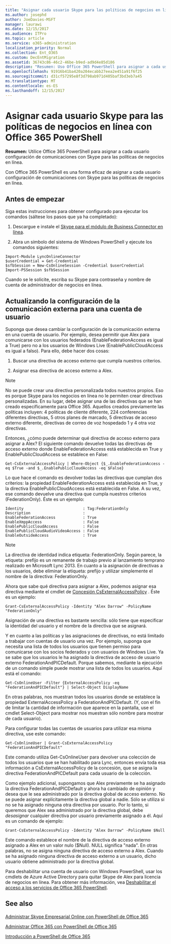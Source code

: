 ```yaml
---
title: "Asignar cada usuario Skype para las políticas de negocios en línea con Office 365 PowerShell"
ms.author: josephd
author: JoeDavies-MSFT
manager: laurawi
ms.date: 12/15/2017
ms.audience: ITPro
ms.topic: article
ms.service: o365-administration
localization_priority: Normal
ms.collection: Ent_O365
ms.custom: DecEntMigration
ms.assetid: 36743c86-46c2-46be-b9ed-ad9d4e85d186
description: "Resumen: Uso Office 365 PowerShell para asignar a cada usuario configuración de comunicaciones con Skype para las políticas de negocios en línea."
ms.openlocfilehash: 91916b41ba420a204ecabb27eea2e451a91f6f25
ms.sourcegitcommit: d31cf57295e8f3d798ab971d405baf3bd3eb7a45
ms.translationtype: MT
ms.contentlocale: es-ES
ms.lasthandoff: 12/15/2017
---
```

# <a name="assign-per-user-skype-for-business-online-policies-with-office-365-powershell"></a>Asignar cada usuario Skype para las políticas de negocios en línea con Office 365 PowerShell

 **Resumen:** Utilice Office 365 PowerShell para asignar a cada usuario configuración de comunicaciones con Skype para las políticas de negocios en línea.
  
Con Office 365 PowerShell es una forma eficaz de asignar a cada usuario configuración de comunicaciones con Skype para las políticas de negocios en línea.
  
## <a name="before-you-begin"></a>Antes de empezar

Siga estas instrucciones para obtener configurado para ejecutar los comandos (sáltese los pasos que ya ha completado):
  
1. Descargue e instale el [Skype para el módulo de Business Connector en línea](https://www.microsoft.com/en-us/download/details.aspx?id=39366).
    
2. Abra un símbolo del sistema de Windows PowerShell y ejecute los comandos siguientes: 
    
  ```
  Import-Module LyncOnlineConnector
$userCredential = Get-Credential
$sfbSession = New-CsOnlineSession -Credential $userCredential
Import-PSSession $sfbSession
  ```
Cuando se le solicite, escriba su Skype para contraseña y nombre de cuenta de administrador de negocios en línea.
    
## <a name="updating-external-communication-settings-for-a-user-account"></a>Actualizando la configuración de la comunicación externa para una cuenta de usuario

Suponga que desea cambiar la configuración de la comunicación externa en una cuenta de usuario. Por ejemplo, desea permitir que Alex para comunicarse con los usuarios federados (EnableFederationAccess es igual a True) pero no a los usuarios de Windows Live (EnablePublicCloudAccess es igual a falso). Para ello, debe hacer dos cosas:
  
1. Buscar una directiva de acceso externo que cumpla nuestros criterios.
    
2. Asignar esa directiva de acceso externo a Alex.
    
> [!NOTE]
>  No se puede crear una directiva personalizada todos nuestros propios. Eso es porque Skype para los negocios en línea no le permiten crear directivas personalizadas. En su lugar, debe asignar una de las directivas que se han creado específicamente para Office 365. Aquellos creados previamente las políticas incluyen: 4 políticas de cliente diferente, 224 conferencias diferentes directivas, 5 otros planes de marcado, 5 directivas de acceso externo diferente, directivas de correo de voz hospedado 1 y 4 otra voz directivas.
  
Entonces, ¿cómo puede determinar qué directiva de acceso externo para asignar a Alex? El siguiente comando devuelve todas las directivas de acceso externo donde EnableFederationAccess está establecida en True y EnablePublicCloudAccess se establece en False:
  
```
Get-CsExternalAccessPolicy | Where-Object {$_.EnableFederationAccess -eq $True -and $_.EnablePublicCloudAccess -eq $False}
```

Lo que hace el comando es devolver todas las directivas que cumplan dos criterios: la propiedad EnableFederationAccess está establecida en True, y la directiva EnablePublicCloudAccess está establecida en False. A su vez, ese comando devuelve una directiva que cumpla nuestros criterios (FederationOnly). Éste es un ejemplo:
  
```
Identity                          : Tag:FederationOnly
Description                       :
EnableFederationAccess            : True
EnableXmppAccess                  : False
EnablePublicCloudAccess           : False
EnablePublicCloudAudioVideoAccess : False
EnableOutsideAccess               : True
```

> [!NOTE]
> La directiva de identidad indica etiqueta: FederationOnly. Según parece, la etiqueta: prefijo es un remanente de trabajo previo al lanzamiento temprano realizado en Microsoft Lync 2013. En cuanto a la asignación de directivas a los usuarios, debe eliminar la etiqueta: prefijo y utilizar simplemente el nombre de la directiva: FederationOnly. 
  
Ahora que sabe qué directiva para asignar a Alex, podemos asignar esa directiva mediante el cmdlet de [Concesión CsExternalAccessPolicy](https://go.microsoft.com/fwlink/?LinkId=523974) . Éste es un ejemplo:
  
```
Grant-CsExternalAccessPolicy -Identity "Alex Darrow" -PolicyName "FederationOnly"
```

Asignación de una directiva es bastante sencilla: sólo tiene que especificar la identidad del usuario y el nombre de la directiva que se asignará. 
  
Y en cuanto a las políticas y las asignaciones de directivas, no está limitado a trabajar con cuentas de usuario una vez. Por ejemplo, suponga que necesita una lista de todos los usuarios que tienen permiso para comunicarse con los socios federados y con usuarios de Windows Live. Ya se sabe que los usuarios le ha asignado la directiva de acceso de usuario externo FederationAndPICDefault. Porque sabemos, mediante la ejecución de un comando simple puede mostrar una lista de todos los usuarios. Aquí está el comando:
  
```
Get-CsOnlineUser -Filter {ExternalAccessPolicy -eq "FederationAndPICDefault"} | Select-Object DisplayName
```

En otras palabras, nos muestran todos los usuarios donde se establece la propiedad ExternalAccessPolicy a FederationAndPICDefault. (Y, con el fin de limitar la cantidad de información que aparece en la pantalla, use el cmdlet Select-Object para mostrar nos muestran sólo nombre para mostrar de cada usuario). 
  
Para configurar todas las cuentas de usuarios para utilizar esa misma directiva, use este comando:
  
```
Get-CsOnlineUser | Grant-CsExternalAccessPolicy "FederationAndPICDefault"
```

Este comando utiliza Get-CsOnlineUser para devolver una colección de todos los usuarios que se han habilitado para Lync, entonces envía toda esa información a CsExternalAccessPolicy de la concesión, que se asigna la directiva FederationAndPICDefault para cada usuario de la colección.
  
Como ejemplo adicional, supongamos que Alex previamente se ha asignado la directiva FederationAndPICDefault y ahora ha cambiado de opinión y desea que le sea administrado por la directiva global de acceso externo. No se puede asignar explícitamente la directiva global a nadie. Sólo se utiliza si no se ha asignado ninguna otra directiva por usuario. Por lo tanto, si queremos que Alex sea administrado por la directiva global, debe *desasignar* cualquier directiva por usuario previamente asignado a él. Aquí es un comando de ejemplo:
  
```
Grant-CsExternalAccessPolicy -Identity "Alex Darrow" -PolicyName $Null
```

Este comando establece el nombre de la directiva de acceso externo asignado a Alex en un valor nulo ($Null). NULL significa "nada". En otras palabras, no se asigna ninguna directiva de acceso externo a Alex. Cuando se ha asignado ninguna directiva de acceso externo a un usuario, dicho usuario obtiene administrado por la directiva global.
  
Para deshabilitar una cuenta de usuario con Windows PowerShell, usar los cmdlets de Azure Active Directory para quitar Skype de Alex para licencia de negocios en línea. Para obtener más información, vea [Deshabilitar el acceso a los servicios de Office 365 PowerShell](assign-licenses-to-user-accounts-with-office-365-powershell.md).
  
## <a name="see-also"></a>See also

#### 

[Administrar Skype Empresarial Online con PowerShell de Office 365](manage-skype-for-business-online-with-office-365-powershell.md)
  
[Administrar Office 365 con PowerShell de Office 365](manage-office-365-with-office-365-powershell.md)
  
[Introducción a PowerShell de Office 365](getting-started-with-office-365-powershell.md)

